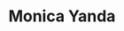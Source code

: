 ---
layout: team-member
title:  "Monica Yanda"
job-title: Business Manager
order: 11
skills:
- Office Administration
- Executive Support
- Research & Marketing
team-image: monica-yanda.jpg
---